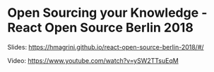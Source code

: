 # Open Sourcing your Knowledge - React Open Source Berlin 2018

Slides: https://hmagrini.github.io/react-open-source-berlin-2018/#/

Video: https://www.youtube.com/watch?v=ySW2TTsuEqM

